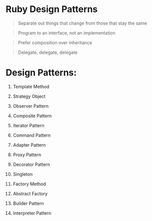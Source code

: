 # Ruby Design Patterns

> Separate out things that change from those that stay the same

> Program to an interface, not an implementation

> Prefer composition over inheritance

> Delegate, delegate, delegate

# Design Patterns:
1. Template Method

2. Strategy Object

3. Observer Pattern

4. Composite Pattern

5. Iterator Pattern

6. Command Pattern

7. Adapter Pattern

8. Proxy Pattern

9. Decorator Pattern

10. Singleton

11. Factory Method

12. Abstract Factory

13. Builder Pattern

14. Interpreter Pattern
